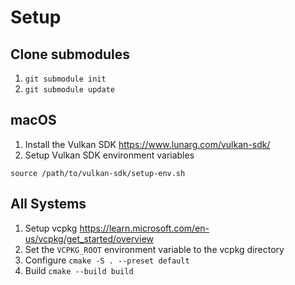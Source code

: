 # Setup

## Clone submodules
1. `git submodule init`
2. `git submodule update`

## macOS
1. Install the Vulkan SDK https://www.lunarg.com/vulkan-sdk/
2. Setup Vulkan SDK environment variables
```
source /path/to/vulkan-sdk/setup-env.sh
```

## All Systems
1. Setup vcpkg https://learn.microsoft.com/en-us/vcpkg/get_started/overview
2. Set the `VCPKG_ROOT` environment variable to the vcpkg directory
3. Configure `cmake -S . --preset default`
4. Build `cmake --build build`

